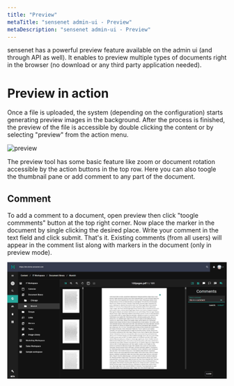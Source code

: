 ```yaml
---
title: "Preview"
metaTitle: "sensenet admin-ui - Preview"
metaDescription: "sensenet admin-ui - Preview"
---
```


sensenet has a powerful preview feature available on the admin ui (and through API as well). It enables to preview multiple types of documents right in the browser (no download or any third party application needed). 

# Preview in action
Once a file is uploaded, the system (depending on the configuration) starts generating preview images in the background. After the process is finished, the preview of the file is accessible by double clicking the content or by selecting "preview" from the action menu.

![preview](/content/guides/img/preview.png)

The preview tool has some basic feature like zoom or document rotation accessible by the action buttons in the top row. Here you can also toogle the thumbnail pane or add comment to any part of the document.

## Comment
To add a comment to a document, open preview then click "toogle commments" button at the top right corner.
Now place the marker in the document by single clicking the desired place. Write your comment in the text field and click submit. That's it. Existing comments (from all users) will appear in the comment list along with markers in the document (only in preview mode).

![preview_comment](/content/guides/img/preview_comment.png)
